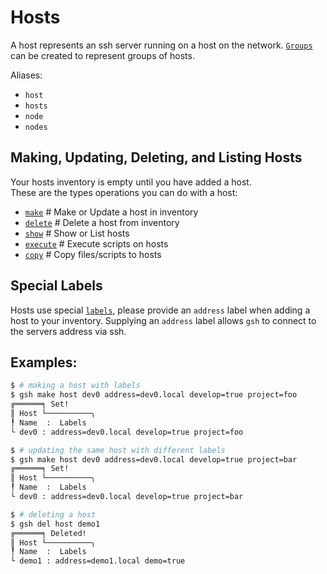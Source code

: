 # Hosts
A host represents an ssh server running on a host on the network.
[`Groups`](groups.md) can be created to represent groups of hosts.

Aliases:
- `host`
- `hosts`
- `node`
- `nodes`

## Making, Updating, Deleting, and Listing Hosts
Your hosts inventory is empty until you have added a host.<br />
These are the types operations you can do with a host:
- [`make`](make.md)         # Make or Update a host in inventory
- [`delete`](delete.md)     # Delete a host from inventory
- [`show`](show.md)         # Show or List hosts
- [`execute`](execute.md)   # Execute scripts on hosts
- [`copy`](copy.md)         # Copy files/scripts to hosts

## Special Labels

Hosts use special [`labels`](labels.md), please provide an `address` label when adding a host to your inventory.
Supplying an `address` label allows `gsh` to connect to the servers address via ssh.

## Examples:

```bash
$ # making a host with labels
$ gsh make host dev0 address=dev0.local develop=true project=foo
╔══════╕ Set!
║ Host └──────────╮
╿ Name  :  Labels
└ dev0 : address=dev0.local develop=true project=foo
```
```bash
$ # updating the same host with different labels
$ gsh make host dev0 address=dev0.local develop=true project=bar
╔══════╕ Set!
║ Host └──────────╮
╿ Name  :  Labels
└ dev0 : address=dev0.local develop=true project=bar
```
```bash
$ # deleting a host
$ gsh del host demo1
╔══════╕ Deleted!
║ Host └──────────╮
╿ Name  :  Labels
└ demo1 : address=demo1.local demo=true
```